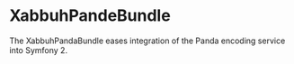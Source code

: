 XabbuhPandeBundle
=================

The XabbuhPandaBundle eases integration of the Panda encoding service into
Symfony 2.